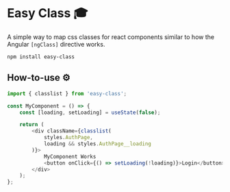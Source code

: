 # Easy Class 🎓 
A simple way to map css classes for react components similar to how the Angular `[ngClass]` directive works.


```
npm install easy-class
```

## How-to-use ⚙️
```typescript
import { classlist } from 'easy-class';

const MyComponent = () => {
	const [loading, setLoading] = useState(false);

	return (
		<div className={classlist(
			styles.AuthPage,
			loading && styles.AuthPage__loading
		)}>
			MyComponent Works
			<button onClick={() => setLoading(!loading)}>Login</button>
		</div>
	);
};
```